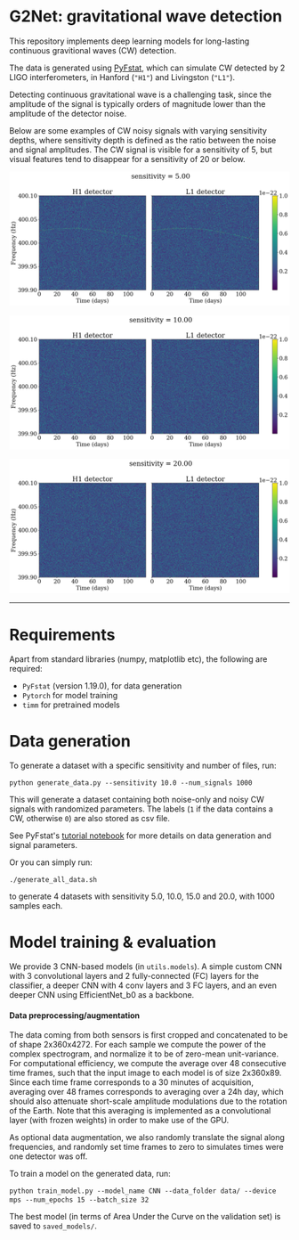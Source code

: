 # G2Net: gravitational wave detection

This repository implements deep learning models for long-lasting continuous gravitional waves (CW) detection. 

The data is generated using [PyFstat](https://github.com/PyFstat/PyFstat), which can simulate CW detected by 2 LIGO interferometers, in Hanford (`"H1"`) and Livingston (`"L1"`).

Detecting continuous gravitational wave is a challenging task, since the amplitude of the signal is typically orders of magnitude lower than the amplitude of the detector noise.

Below are some examples of CW noisy signals with varying sensitivity depths, where sensitivity depth is defined as the ratio between the noise and signal amplitudes. The CW signal is visible for a sensitivity of 5, but visual features tend to disappear for a sensitivity of 20 or below. 

![GW_sensitivity_5](figures/GW_sensitivity_5.png)

![GW_sensitivity_10](figures/GW_sensitivity_10.png)

![GW_sensitivity_20](figures/GW_sensitivity_20.png)

---

# Requirements

Apart from standard libraries (numpy, matplotlib etc), the following are required:

- `PyFstat` (version 1.19.0), for data generation
- `Pytorch` for model training
- `timm` for pretrained models

# Data generation

To generate a dataset with a specific sensitivity and number of files, run:

```
python generate_data.py --sensitivity 10.0 --num_signals 1000
```

This will generate a dataset containing both noise-only and noisy CW signals with randomized parameters. The labels (`1` if the data contains a CW, otherwise `0`) are also stored as csv file.

See PyFstat's [tutorial notebook](https://github.com/PyFstat/PyFstat/blob/master/examples/tutorials/0_generating_noise.ipynb) for more details on data generation and signal parameters.   

Or you can simply run:

```
./generate_all_data.sh
```
to generate 4 datasets with sensitivity 5.0, 10.0, 15.0 and 20.0, with 1000 samples each.

# Model training & evaluation

We provide 3 CNN-based models (in `utils.models`). A simple custom CNN with 3 convolutional layers and 2 fully-connected (FC) layers for the classifier, a deeper CNN with 4 conv layers and 3 FC layers, and an even deeper CNN using EfficientNet_b0 as a backbone.

#### Data preprocessing/augmentation

The data coming from both sensors is first cropped and concatenated to be of shape 2x360x4272. For each sample we compute the power of the complex spectrogram, and normalize it to be of zero-mean unit-variance. For computational efficiency, we compute the average over 48 consecutive time frames, such that the input image to each model is of size 2x360x89. Since each time frame corresponds to a 30 minutes of acquisition, averaging over 48 frames corresponds to averaging over a 24h day, which should also attenuate short-scale amplitude modulations due to the rotation of the Earth. Note that this averaging is implemented as a convolutional layer (with frozen weights) in order to make use of the GPU. 

As optional data augmentation, we also randomly translate the signal along frequencies, and randomly set time frames to zero to simulates times were one detector was off. 

To train a model on the generated data, run:

```
python train_model.py --model_name CNN --data_folder data/ --device mps --num_epochs 15 --batch_size 32
``` 
The best model (in terms of Area Under the Curve on the validation set) is saved to `saved_models/`.